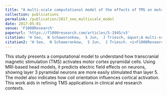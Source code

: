 ```yaml
---
title: "A multi-scale computational model of the effects of TMS on motor cortex"
collection: publications
permalink: /publication/2017_seo_multiscale_model
date: 2017-05-01
venue: 'F1000Research'
paperurl: 'https://f1000research.com/articles/5-1945/v3'
citation: 'H Seo,  N Schaworonkow,  S Jun,  J Triesch, &quot;A multi-scale computational model of the effects of TMS on motor cortex.&quot; <i>F1000Research</i>, 2017.'
citation2: 'H Seo,  N Schaworonkow,  S Jun,  J Triesch. <i>F1000Research</i>, 2017.'
---
```


This study presents a computational model to understand how transcranial magnetic stimulation (TMS) activates motor cortex pyramidal cells. Using MRI-based head models, it predicts electric field effects on neurons, showing layer 3 pyramidal neurons are more easily stimulated than layer 5. The model also indicates how coil orientation influences cortical activation. This work aids in refining TMS applications in clinical and research contexts.

